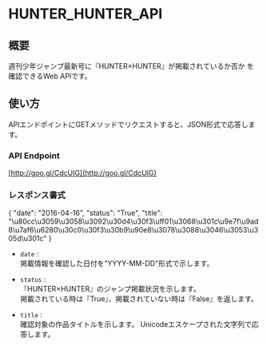 # HUNTER_HUNTER_API

## 概要
週刊少年ジャンプ最新号に『HUNTER×HUNTER』が掲載されているか否か
を確認できるWeb APIです。

## 使い方
APIエンドポイントにGETメソッドでリクエストすると、JSON形式で応答します。


### API Endpoint
[http://goo.gl/CdcUIG](http://goo.gl/CdcUIG)

### レスポンス書式


{
  "date": "2016-04-16",
  "status": "True",
  "title": "\u80cc\u3059\u3058\u3092\u30d4\u30f3\uff01\u3068\u301c\u9e7f\u9ad8\u7af6\u6280\u30c0\u30f3\u30b9\u90e8\u3078\u3088\u3046\u3053\u305d\u301c"
}

+   `date` :  
    掲載情報を確認した日付を"YYYY-MM-DD"形式で示します。


+   `status` :  
    『HUNTER×HUNTER』のジャンプ掲載状況を示します。  
    掲載されている時は『True』、掲載されていない時は『False』を返します。

+   `title` :  
    確認対象の作品タイトルを示します。
    Unicodeエスケープされた文字列で応答します。

